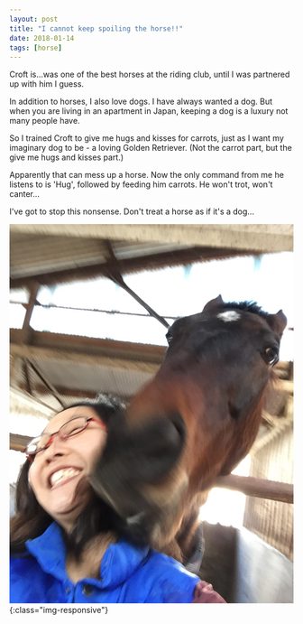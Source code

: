 ```yaml
---
layout: post
title: "I cannot keep spoiling the horse!!"
date: 2018-01-14
tags: [horse]
---
```


Croft is...was one of the best horses at the riding club, until I was partnered up with him I guess.

In addition to horses, I also love dogs. I have always wanted a dog. But when you are living in an apartment in Japan, keeping a dog is a luxury not many people have.

So I trained Croft to give me hugs and kisses for carrots, just as I want my imaginary dog to be -  a loving Golden Retriever. (Not the carrot part, but the give me hugs and kisses part.)

Apparently that can mess up a horse. Now the only command from me he listens to is 'Hug', followed by feeding him carrots. He won't trot, won't canter...

I've got to stop this nonsense. Don't treat a horse as if it's a dog...

![Croft and Me](/assets/images/CroftandMe.jpg){:class="img-responsive"}